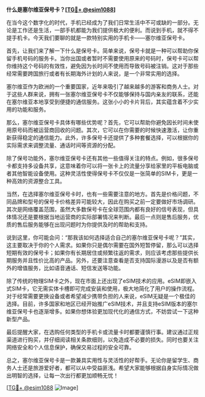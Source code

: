 **什么是塞尔维亚保号卡？[[TG💪+ @esim1088](https://t.me/s/esim1088)]**

在当今这个数字化的时代，手机已经成为了我们日常生活中不可或缺的一部分。无论是工作还是生活，一部手机都能为我们提供极大的便利。而说到手机，就不得不提手机卡。今天我们要聊的就是一款特别实用的手机卡——塞尔维亚保号卡。

首先，让我们来了解一下什么是保号卡。简单来说，保号卡就是一种可以帮助你保留手机号码的服务卡。当你出国或者暂时不需要使用原来的号码时，保号卡可以帮你维持这个号码的有效性，避免因为长时间不使用而导致号码被注销。这对于那些经常需要跨国旅行或者有长期海外计划的人来说，是一个非常实用的选择。

塞尔维亚作为欧洲的一个重要国家，近年来吸引了越来越多的游客和商务人士。对于这些人群来说，拥有一张塞尔维亚保号卡不仅能够保持与国内亲友的联系，还能在塞尔维亚本地享受到便捷的通信服务。这张小小的卡片背后，其实蕴含着不少实用的功能和服务。

那么，塞尔维亚保号卡具体有哪些优势呢？首先，它可以帮助你避免因长时间未使用原号码而被运营商回收的问题。其次，它可以在你需要的时候快速激活，让你重新获得稳定的通信能力。此外，许多保号卡还提供了多种套餐选择，可以根据你的实际需求来调整流量、通话时间等资源的分配。

除了保号功能外，塞尔维亚保号卡还有其他一些值得关注的特点。例如，很多保号卡都支持多设备共享，这意味着你可以将一张卡上的流量分享给家里的平板电脑或者其他智能设备使用。这种灵活性使得保号卡不仅仅是一张简单的SIM卡，更是一种高效的资源整合工具。

当然，在选择塞尔维亚保号卡时，也有一些需要注意的地方。首先是价格问题，不同品牌和型号的保号卡价格差异可能较大，因此在购买之前一定要做好市场调研。其次是网络覆盖范围，虽然大多数保号卡在全球范围内都有良好的信号表现，但具体情况还是要根据当地运营商的实际部署情况来判断。最后一点则是售后服务，优质的售后服务能够在出现问题时为你提供及时的帮助和支持。

说到这里，你可能会问：“那我该如何选择适合自己的塞尔维亚保号卡呢？”其实，这主要取决于你的个人需求。如果你只是偶尔需要在国外短暂停留，那么可以选择短期有效的保号卡；如果你有长期居住或频繁往返的需求，则应该考虑那些提供长期服务并且性价比高的产品。另外，还要注意查看是否支持国际漫游以及是否有额外的增值服务，比如语音通话、短信发送等功能。

除了传统的物理SIM卡之外，现在市面上还出现了eSIM技术的应用。eSIM即嵌入式SIM卡，它无需实体卡槽即可完成安装和使用，极大地简化了用户的操作流程。对于经常需要更换设备或者希望减少携带负担的人来说，eSIM无疑是一个极佳的选择。目前，许多国家和地区已经开始推广eSIM技术，并且支持eSIM版本的塞尔维亚保号卡也逐渐增多。如果你想体验更加现代化的通信方式，不妨尝试一下这种新型产品。

最后提醒大家，在选购任何类型的手机卡或流量卡时都要谨慎行事。建议通过正规渠道进行购买，并仔细阅读相关条款细则，以免造成不必要的损失。同时也要关注网络安全和个人信息保护，确保交易过程的安全可靠。

总之，塞尔维亚保号卡是一款兼具实用性与灵活性的好帮手。无论你是留学生、商务人士还是旅游爱好者，都可以从中受益匪浅。希望大家能够根据自身实际情况做出明智的选择，让每一次出行都更加顺畅无忧！

[[TG💪+ @esim1088](https://t.me/s/esim1088) ![Image](https://i.postimg.cc/4NQfJmqS/Snipaste-2025-05-13-00-14-12.png)]